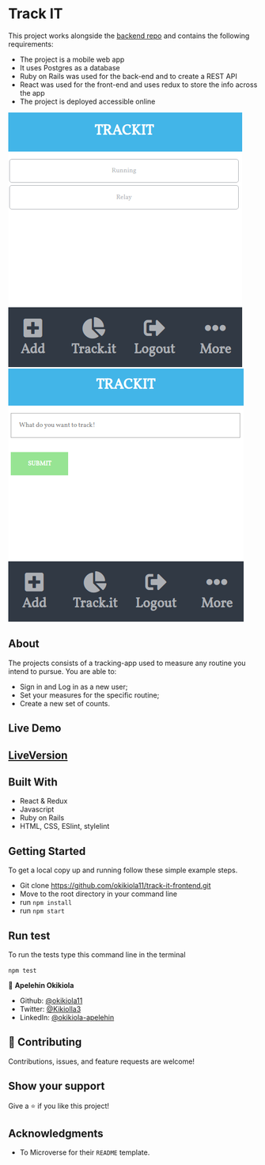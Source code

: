 # Track IT 

This project works alongside the [backend repo](https://github.com/okikiola11/track-it) and contains the following requirements:

- The project is a mobile web app
- It uses Postgres as a database
- Ruby on Rails was used for the back-end and to create a REST API
- React was used for the front-end and uses redux to store the info across the app
- The project is deployed accessible online

![screenshot](./src/images/screenshot1.png)
![screenshot](./src/images/screenshot2.png)

## About

The projects consists of a tracking-app used to measure any routine you intend to pursue. You are able to:

- Sign in and Log in as a new user;
- Set your measures for the specific routine;
- Create a new set of counts.

## Live Demo

## [LiveVersion](https://trackit-app-react.herokuapp.com/)

## Built With

- React & Redux
- Javascript
- Ruby on Rails
- HTML, CSS, ESlint, stylelint

## Getting Started

To get a local copy up and running follow these simple example steps.

- Git clone https://github.com/okikiola11/track-it-frontend.git
- Move to the root directory in your command line
- run `npm install`
- run `npm start`

## Run test

To run the tests type this command line in the terminal

`npm test`


👤 **Apelehin Okikiola**

* Github: [@okikiola11](https://github.com/okikiola11)
* Twitter: [@Kikiolla3](https://twitter.com/Kikiolla3)
* LinkedIn: [@okikiola-apelehin](https://www.linkedin.com/in/okikiola-apelehin-459008122/)


## 🤝 Contributing

Contributions, issues, and feature requests are welcome!

## Show your support

Give a ⭐️ if you like this project!

## Acknowledgments

- To Microverse for their `README` template.
